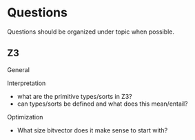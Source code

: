 # Questions

Questions should be organized under topic when possible.

## Z3

General

Interpretation

- what are the primitive types/sorts in Z3?
- can types/sorts be defined and what does this mean/entail?

Optimization

- What size bitvector does it make sense to start with?
